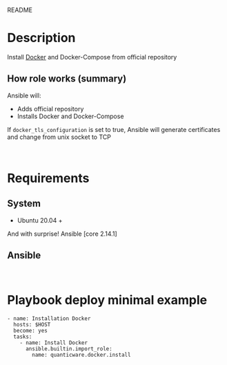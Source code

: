README
# Description
Install [Docker](https://www.docker.com/) and Docker-Compose from official repository

## How role works (summary)
Ansible will:
* Adds official repository
* Installs Docker and Docker-Compose

If `docker_tls_configuration` is set to true, Ansible will generate certificates and change from unix socket to TCP

&nbsp;

# Requirements

## System
* Ubuntu 20.04 +

And with surprise! Ansible [core 2.14.1]

## Ansible

&nbsp;
# Playbook deploy minimal example

```
- name: Installation Docker
  hosts: $HOST
  become: yes
  tasks:
    - name: Install Docker
      ansible.builtin.import_role:
        name: quanticware.docker.install
```
